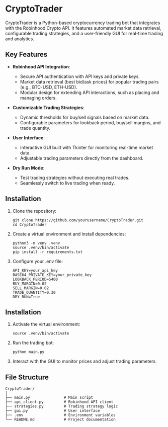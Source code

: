# CryptoTrader

CryptoTrader is a Python-based cryptocurrency trading bot that integrates with the Robinhood Crypto API. It features automated market data retrieval, configurable trading strategies, and a user-friendly GUI for real-time trading and analytics.

## Key Features

- **Robinhood API Integration**:
  - Secure API authentication with API keys and private keys.
  - Market data retrieval (best bid/ask prices) for popular trading pairs (e.g., BTC-USD, ETH-USD).
  - Modular design for extending API interactions, such as placing and managing orders.

- **Customizable Trading Strategies**:
  - Dynamic thresholds for buy/sell signals based on market data.
  - Configurable parameters for lookback period, buy/sell margins, and trade quantity.

- **User Interface**:
  - Interactive GUI built with Tkinter for monitoring real-time market data.
  - Adjustable trading parameters directly from the dashboard.

- **Dry Run Mode**:
  - Test trading strategies without executing real trades.
  - Seamlessly switch to live trading when ready.

## Installation

1.  Clone the repository:
    ```
    git clone https://github.com/yourusername/CryptoTrader.git
    cd CryptoTrader
    ```

2.	Create a virtual environment and install dependencies:
    ```
    python3 -m venv .venv
    source .venv/bin/activate
    pip install -r requirements.txt
    ```
3.  Configure your .env file:
    ```
    API_KEY=your_api_key
    BASE64_PRIVATE_KEY=your_private_key
    LOOKBACK_PERIOD=5400
    BUY_MARGIN=0.02
    SELL_MARGIN=0.02
    TRADE_QUANTITY=0.30
    DRY_RUN=True
    ```

## Installation

1. Activate the virtual environment:
   ```
   source .venv/bin/activate
   ```
2. Run the trading bot:
   ```
   python main.py
   ```
3. Interact with the GUI to monitor prices and adjust trading parameters.

## File Structure

  ```
CryptoTrader/
│
├── main.py               # Main script
├── api_client.py         # Robinhood API client
├── strategies.py         # Trading strategy logic
├── gui.py                # User interface
├── .env                  # Environment variables
└── README.md             # Project documentation
  ```
